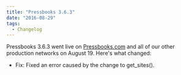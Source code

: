 ```yaml
---
title: "Pressbooks 3.6.3"
date: "2016-08-29"
tags: 
  - Changelog
---
```


Pressbooks 3.6.3 went live on [Pressbooks.com](https://pressbooks.com/) and all of our other production networks on August 19. Here's what changed:

- Fix: Fixed an error caused by the change to get_sites().
